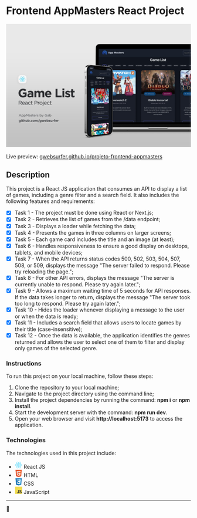 # Frontend AppMasters React Project

<img src="./public/thumb.jpg" alt="App Masters React Project"><br>

Live preview: [gwebsurfer.github.io/projeto-frontend-appmasters](https://gwebsurfer.github.io/projeto-frontend-appmasters)
## Description

This project is a React JS application that consumes an API to display a list of games, including a genre filter and a search field. It also includes the following features and requirements:

- [x] Task 1 - The project must be done using React or Next.js;
- [x] Task 2 - Retrieves the list of games from the /data endpoint;
- [x] Task 3 - Displays a loader while fetching the data;
- [x] Task 4 - Presents the games in three columns on larger screens;
- [x] Task 5 - Each game card includes the title and an image (at least);
- [x] Task 6 - Handles responsiveness to ensure a good display on desktops, tablets, and mobile devices;
- [x] Task 7 - When the API returns status codes 500, 502, 503, 504, 507, 508, or 509, displays the message "The server failed to respond. Please try reloading the page.";
- [x] Task 8 - For other API errors, displays the message "The server is currently unable to respond. Please try again later.";
- [x] Task 9 - Allows a maximum waiting time of 5 seconds for API responses. If the data takes longer to return, displays the message "The server took too long to respond. Please try again later.";
- [x] Task 10 - Hides the loader whenever displaying a message to the user or when the data is ready;
- [x] Task 11 - Includes a search field that allows users to locate games by their title (case-insensitive);
- [x] Task 12 - Once the data is available, the application identifies the genres returned and allows the user to select one of them to filter and display only games of the selected genre.

### Instructions

To run this project on your local machine, follow these steps:

1. Clone the repository to your local machine;
2. Navigate to the project directory using the command line;
3. Install the project dependencies by running the command: **npm i** or **npm install**.
4. Start the development server with the command: **npm run dev**.
5. Open your web browser and visit **http://localhost:5173** to access the application.

### Technologies

The technologies used in this project include:

- <img src="https://raw.githubusercontent.com/devicons/devicon/master/icons/react/react-original.svg" alt="React Icon" width="20" height="20" /> React JS
- <img src="https://raw.githubusercontent.com/devicons/devicon/master/icons/html5/html5-original.svg" alt="HTML Icon" width="20" height="20" /> HTML
- <img src="https://raw.githubusercontent.com/devicons/devicon/master/icons/css3/css3-original.svg" alt="CSS Icon" width="20" height="20" /> CSS
- <img src="https://raw.githubusercontent.com/devicons/devicon/master/icons/javascript/javascript-original.svg" alt="JavaScript Icon" width="20" height="20" /> JavaScript

---
:vulcan_salute: